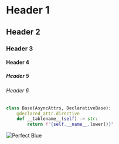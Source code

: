 # Header 1
## Header 2
### Header 3
#### Header 4
##### Header 5
###### Header 6

```python
class Base(AsyncAttrs, DeclarativeBase):
    @declared_attr.directive
    def __tablename__(self) -> str:
        return f"{self.__name__.lower()}"
```


![Perfect Blue](https://external-content.duckduckgo.com/iu/?u=https%3A%2F%2Fimages5.alphacoders.com%2F109%2F1098378.jpg&f=1&nofb=1&ipt=f1d03afd9b6227725bd51cf6bff44dea874d5628c23d9a34df8c4669bc57ba27)
